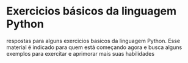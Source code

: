 # Exercicios básicos da linguagem Python
respostas para alguns exercicios basicos da linguagem Python. 
Esse material é indicado para quem está começando agora e busca alguns exemplos para exercitar e aprimorar mais suas habilidades 
